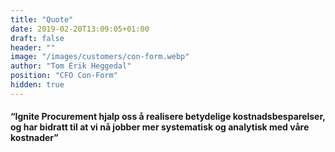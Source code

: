 ```yaml
---
title: "Quote"
date: 2019-02-20T13:09:05+01:00
draft: false
header: ""
image: "/images/customers/con-form.webp"
author: "Tom Erik Heggedal"
position: "CFO Con-Form"
hidden: true
---
```


#### “Ignite Procurement hjalp oss å realisere betydelige kostnadsbesparelser, og har bidratt til at vi nå jobber mer systematisk og analytisk med våre kostnader”